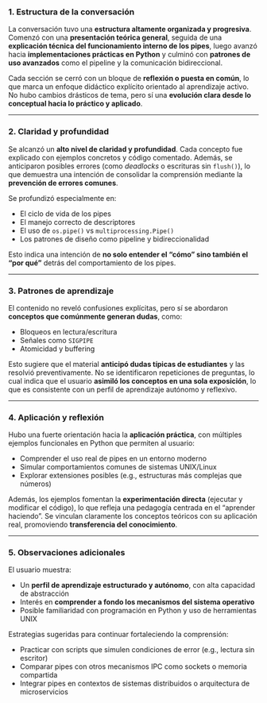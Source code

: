 

### 1. **Estructura de la conversación**

La conversación tuvo una **estructura altamente organizada y progresiva**. Comenzó con una **presentación teórica general**, seguida de una **explicación técnica del funcionamiento interno de los pipes**, luego avanzó hacia **implementaciones prácticas en Python** y culminó con **patrones de uso avanzados** como el pipeline y la comunicación bidireccional.

Cada sección se cerró con un bloque de **reflexión o puesta en común**, lo que marca un enfoque didáctico explícito orientado al aprendizaje activo. No hubo cambios drásticos de tema, pero sí una **evolución clara desde lo conceptual hacia lo práctico y aplicado**.

---

### 2. **Claridad y profundidad**

Se alcanzó un **alto nivel de claridad y profundidad**. Cada concepto fue explicado con ejemplos concretos y código comentado. Además, se anticiparon posibles errores (como *deadlocks* o escrituras sin `flush()`), lo que demuestra una intención de consolidar la comprensión mediante la **prevención de errores comunes**.

Se profundizó especialmente en:

* El ciclo de vida de los pipes
* El manejo correcto de descriptores
* El uso de `os.pipe()` vs `multiprocessing.Pipe()`
* Los patrones de diseño como pipeline y bidireccionalidad

Esto indica una intención de **no solo entender el “cómo” sino también el “por qué”** detrás del comportamiento de los pipes.

---

### 3. **Patrones de aprendizaje**

El contenido no reveló confusiones explícitas, pero sí se abordaron **conceptos que comúnmente generan dudas**, como:

* Bloqueos en lectura/escritura
* Señales como `SIGPIPE`
* Atomicidad y buffering

Esto sugiere que el material **anticipó dudas típicas de estudiantes** y las resolvió preventivamente. No se identificaron repeticiones de preguntas, lo cual indica que el usuario **asimiló los conceptos en una sola exposición**, lo que es consistente con un perfil de aprendizaje autónomo y reflexivo.

---

### 4. **Aplicación y reflexión**

Hubo una fuerte orientación hacia la **aplicación práctica**, con múltiples ejemplos funcionales en Python que permiten al usuario:

* Comprender el uso real de pipes en un entorno moderno
* Simular comportamientos comunes de sistemas UNIX/Linux
* Explorar extensiones posibles (e.g., estructuras más complejas que números)

Además, los ejemplos fomentan la **experimentación directa** (ejecutar y modificar el código), lo que refleja una pedagogía centrada en el “aprender haciendo”. Se vinculan claramente los conceptos teóricos con su aplicación real, promoviendo **transferencia del conocimiento**.

---

### 5. **Observaciones adicionales**

El usuario muestra:

* Un **perfil de aprendizaje estructurado y autónomo**, con alta capacidad de abstracción
* Interés en **comprender a fondo los mecanismos del sistema operativo**
* Posible familiaridad con programación en Python y uso de herramientas UNIX

Estrategias sugeridas para continuar fortaleciendo la comprensión:

* Practicar con scripts que simulen condiciones de error (e.g., lectura sin escritor)
* Comparar pipes con otros mecanismos IPC como sockets o memoria compartida
* Integrar pipes en contextos de sistemas distribuidos o arquitectura de microservicios


